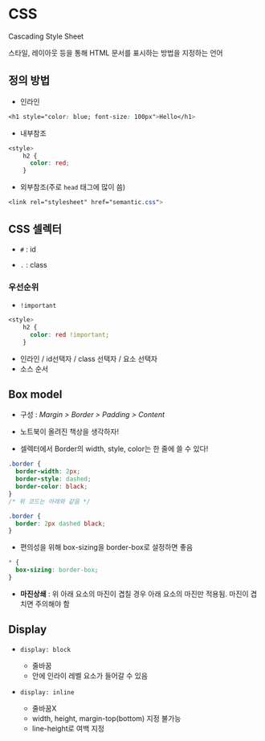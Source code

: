 # CSS

Cascading Style Sheet

스타일, 레이아웃 등을 통해 HTML 문서를 표시하는 방법을 지정하는 언어

## 정의 방법

- 인라인

```css
<h1 style="color: blue; font-size: 100px">Hello</h1>
```

- 내부참조

```css
<style>
    h2 {
      color: red;
    }

```

- 외부참조(주로 `head` 태그에 많이 씀)

```css
<link rel="stylesheet" href="semantic.css">
```

## CSS 셀렉터 

- `#` : id

- `.` : class



### 우선순위

- `!important`

```css
<style>
    h2 {
      color: red !important;
    }
```

- 인라인 / id선택자 / class 선택자 / 요소 선택자
- 소스 순서



## Box model

- 구성 : *Margin > Border > Padding > Content*

- 노트북이 올려진 책상을 생각하자!
- 셀렉터에서 Border의 width, style, color는 한 줄에 쓸 수 있다!

```css
.border {
  border-width: 2px;
  border-style: dashed;
  border-color: black;
}
/* 위 코드는 아래와 같음 */

.border {
  border: 2px dashed black;
}
```

- 편의성을 위해 box-sizing을 border-box로 설정하면 좋음

```css
* {
  box-sizing: border-box;
}
```

- **마진상쇄** : 위 아래 요소의 마진이 겹칠 경우 아래 요소의 마진만 적용됨. 마진이 겹치면 주의해야 함

## Display

- `display: block` 

  - 줄바꿈
  - 안에 인라이 레벨 요소가 들어갈 수 있음

- `display: inline`

  - 줄바꿈X
  - width, height, margin-top(bottom) 지정 불가능
  - line-height로 여백 지정

  